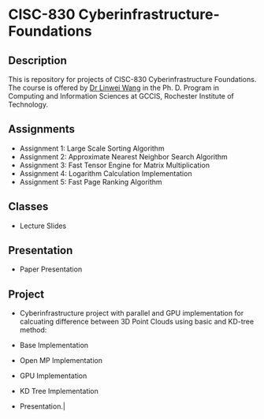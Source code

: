 # CISC-830 Cyberinfrastructure-Foundations
 
## Description

This is repository for projects of CISC-830 Cyberinfrastructure Foundations.
The course is offered by [Dr Linwei Wang](https://www.cs.rit.edu/~wjz/) in the Ph. D. Program in Computing and Information Sciences at GCCIS, Rochester Institute of Technology.

## Assignments

- Assignment 1: Large Scale Sorting Algorithm
- Assignment 2: Approximate Nearest Neighbor Search Algorithm
- Assignment 3: Fast Tensor Engine for Matrix Multiplication 
- Assignment 4: Logarithm Calculation Implementation
- Assignment 5: Fast Page Ranking Algorithm 

## Classes

- Lecture Slides

## Presentation

- Paper Presentation 

## Project

- Cyberinfrastructure project with parallel and GPU implementation for calcuating difference between 3D Point Clouds using basic and KD-tree method: 

- Base Implementation
- Open MP Implementation
- GPU Implementation
- KD Tree Implementation
- Presentation.|